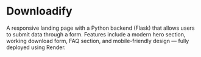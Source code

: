 # Downloadify
A responsive landing page with a Python backend (Flask) that allows users to submit data through a form. Features include a modern hero section, working download form, FAQ section, and mobile-friendly design — fully deployed using Render.
